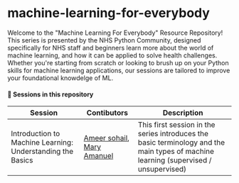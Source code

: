 # machine-learning-for-everybody

Welcome to the "Machine Learning For Everybody" Resource Repository! This series is presented by the NHS Python Community, designed specifically for NHS staff and beginners learn more about the world of machine learning, and how it can be applied to solve health challenges. Whether you're starting from scratch or looking to brush up on your Python skills for machine learning applications, our sessions are tailored to improve your foundational knowdelge of ML.

#### 🔎 **Sessions in this repository**

| Session | Contibutors | Description |
|--------------|-----------| -----------|
| Introduction to Machine Learning: Understanding the Basics | [Ameer sohail](https://github.com/syedameersohail), [Mary Amanuel](https://github.com/maryamanuel1) | This first session in the series introduces the basic terminology and the main types of machine learning (supervised / unsupervised) |